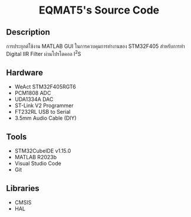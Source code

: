 <div align="center"><h1>EQMAT5's Source Code</h1></div>

## Description
การประยุกต์ใช้งาน MATLAB GUI ในการควบคุมการทำงานของ STM32F405 สำหรับการทำ Digital IIR Filter ผ่านโปรโตคอล I<sup>2</sup>S

## Hardware
- WeAct STM32F405RGT6
- PCM1808 ADC
- UDA1334A DAC
- ST-Link V2 Programmer
- FT232RL USB to Serial
- 3.5mm Audio Cable (DIY)

## Tools
- STM32CubeIDE v1.15.0
- MATLAB R2023b
- Visual Studio Code
- Git

## Libraries
- CMSIS
- HAL
